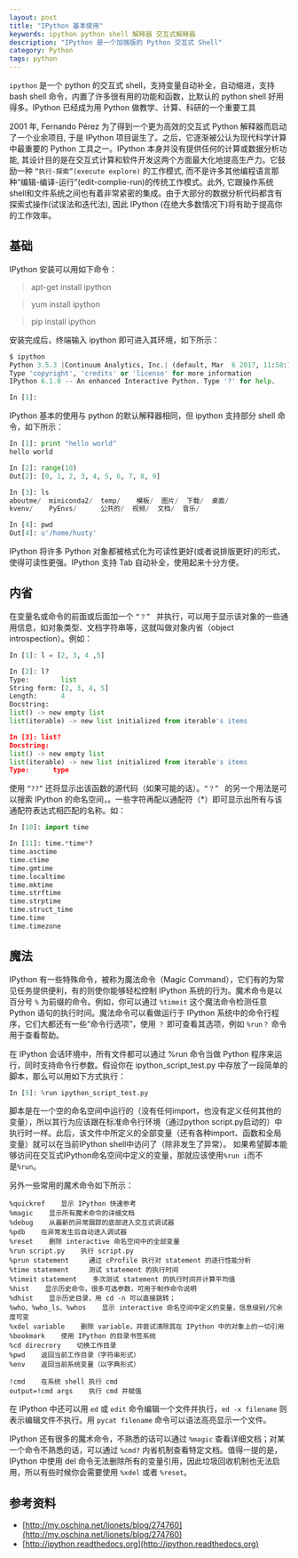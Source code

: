 ```yaml
---
layout: post
title: "IPython 基本使用"
keywords: ipython python shell 解释器 交互式解释器
description: "IPython 是一个加强版的 Python 交互式 Shell"
category: Python
tags: python
---
```


`ipython` 是一个 python 的交互式 shell，支持变量自动补全，自动缩进，支持 bash shell 命令，内置了许多很有用的功能和函数，比默认的 python shell 好用得多。IPython 已经成为用 Python 做教学、计算、科研的一个重要工具

2001 年, Fernando Pérez 为了得到一个更为高效的交互式 Python 解释器而启动了一个业余项目, 于是 IPython 项目诞生了。之后，它逐渐被公认为现代科学计算中最重要的 Python 工具之一。IPython 本身并没有提供任何的计算或数据分析功能, 其设计目的是在交互式计算和软件开发这两个方面最大化地提高生产力。它鼓励一种 `“执行-探索”(execute explore)` 的工作模式, 而不是许多其他编程语言那种“编辑-编译-运行”(edit-complie-run)的传统工作模式。此外, 它跟操作系统shell和文件系统之间也有着非常紧密的集成。由于大部分的数据分析代码都含有探索式操作(试误法和迭代法), 因此 IPython (在绝大多数情况下)将有助于提高你的工作效率。

## 基础

IPython 安装可以用如下命令：

> apt-get install ipython

> yum install ipython

> pip install ipython

安装完成后，终端输入 ipython 即可进入其环境，如下所示：

```python
$ ipython
Python 3.5.3 |Continuum Analytics, Inc.| (default, Mar  6 2017, 11:58:13)
Type 'copyright', 'credits' or 'license' for more information
IPython 6.1.0 -- An enhanced Interactive Python. Type '?' for help.

In [1]:
```

IPython 基本的使用与 python 的默认解释器相同，但 ipython 支持部分 shell 命令，如下所示：

```python
In [1]: print "hello world"
hello world

In [2]: range(10)
Out[2]: [0, 1, 2, 3, 4, 5, 6, 7, 8, 9]

In [3]: ls
aboutme/  miniconda2/  temp/    模板/  图片/  下载/  桌面/
kvenv/    PyEnvs/      公共的/  视频/  文档/  音乐/

In [4]: pwd
Out[4]: u'/home/huoty'
```

IPython 将许多 Python 对象都被格式化为可读性更好(或者说排版更好)的形式，使得可读性更强。IPython 支持 Tab 自动补全，使用起来十分方便。

## 内省

在变量名或命令的前面或后面加一个 `“？” ` 并执行，可以用于显示该对象的一些通用信息，如对象类型、文档字符串等，这就叫做对象内省（object introspection）。例如：

```python
In [1]: l = [2, 3, 4 ,5]

In [2]: l?
Type:        list
String form: [2, 3, 4, 5]
Length:      4
Docstring:
list() -> new empty list
list(iterable) -> new list initialized from iterable's items

In [3]: list?
Docstring:
list() -> new empty list
list(iterable) -> new list initialized from iterable's items
Type:      type
```

使用 `“??”` 还将显示出该函数的源代码（如果可能的话）。`“？” ` 的另一个用法是可以搜索 IPython 的命名空间，。一些字符再配以通配符（*）即可显示出所有与该通配符表达式相匹配的名称。如：

```python
In [10]: import time

In [11]: time.*time*?
time.asctime
time.ctime
time.gmtime
time.localtime
time.mktime
time.strftime
time.strptime
time.struct_time
time.time
time.timezone
```

## 魔法

IPython 有一些特殊命令，被称为魔法命令（Magic Command），它们有的为常见任务提供便利，有的则使你能够轻松控制 IPython 系统的行为。魔术命令是以百分号 `%` 为前缀的命令。例如，你可以通过 `%timeit` 这个魔法命令检测任意 Python 语句的执行时间。魔法命令可以看做运行于 IPython 系统中的命令行程序，它们大都还有一些“命令行选项”，使用 `？` 即可查看其选项，例如 `%run？` 命令用于查看帮助。

在 IPython 会话环境中，所有文件都可以通过 %run 命令当做 Python 程序来运行，同时支持命令行参数。假设你在 ipython_script_test.py 中存放了一段简单的脚本，那么可以用如下方式执行：

```python
In [5]: %run ipython_script_test.py
```

脚本是在一个空的命名空间中运行的（没有任何import，也没有定义任何其他的变量），所以其行为应该跟在标准命令行环境（通过python script.py启动的）中执行时一样。此后，该文件中所定义的全部变量（还有各种import、函数和全局变量）就可以在当前IPython shell中访问了（除非发生了异常）。 如果希望脚本能够访问在交互式IPython命名空间中定义的变量，那就应该使用`%run i`而不是`%run`。

另外一些常用的魔术命令如下所示：

```
%quickref    显示 IPython 快速参考
%magic    显示所有魔术命令的详细文档
%debug    从最新的异常跟踪的底部进入交互式调试器
%pdb    在异常发生后自动进入调试器
%reset    删除 interactive 命名空间中的全部变量
%run script.py    执行 script.py
%prun statement     通过 cProfile 执行对 statement 的逐行性能分析
%time statement     测试 statement 的执行时间
%timeit statement    多次测试 statement 的执行时间并计算平均值
%hist    显示历史命令，很多可选参数，可用于制作命令说明
%dhist    显示历史目录，用 cd -n 可以直接跳转；
%who、%who_ls、%whos    显示 interactive 命名空间中定义的变量，信息级别/冗余度可变
%xdel variable    删除 variable，并尝试清除其在 IPython 中的对象上的一切引用
%bookmark    使用 IPython 的目录书签系统
%cd direcrory    切换工作目录
%pwd    返回当前工作目录（字符串形式）
%env    返回当前系统变量（以字典形式）

!cmd    在系统 shell 执行 cmd
output=!cmd args    执行 cmd 并赋值
```

在 IPython 中还可以用 `ed` 或 `edit` 命令编辑一个文件并执行，`ed -x filename` 则表示编辑文件不执行。用 `pycat filename` 命令可以语法高亮显示一个文件。

IPython 还有很多的魔术命令，不熟悉的话可以通过 `%magic` 查看详细文档；对某一个命令不熟悉的话，可以通过 `%cmd?` 内省机制查看特定文档。值得一提的是，IPython 中使用 del 命令无法删除所有的变量引用，因此垃圾回收机制也无法启用，所以有些时候你会需要使用 `%xdel` 或者 `%reset`。


## 参考资料
- [http://my.oschina.net/lionets/blog/274760](http://my.oschina.net/lionets/blog/274760)
- [http://ipython.readthedocs.org](http://ipython.readthedocs.org)
